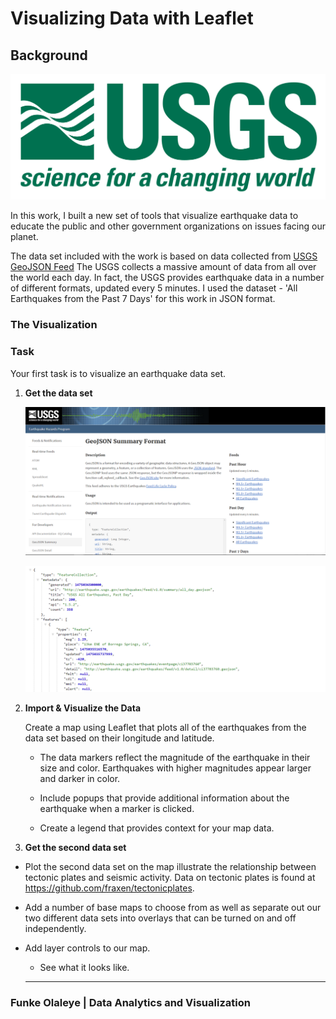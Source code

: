 # Visualizing Data with Leaflet

## Background

![1-Logo](Images/1-Logo.png)

In this work, I built a new set of tools that visualize earthquake data to educate the public and other government organizations on issues facing our planet. 

The data set included with the work is based on data collected from [USGS GeoJSON Feed](http://earthquake.usgs.gov/earthquakes/feed/v1.0/geojson.php) The USGS collects a massive amount of data from all over the world each day. In fact, the USGS provides earthquake data in a number of different formats, updated every 5 minutes. I used the dataset - 'All Earthquakes from the Past 7 Days'  for this work in JSON format. 


### The Visualization

### Task

Your first task is to visualize an earthquake data set.

1. **Get the data set**

   ![3-Data](Images/3-Data.png)


   ![4-JSON](Images/4-JSON.png)
   

2. **Import & Visualize the Data**

   Create a map using Leaflet that plots all of the earthquakes from the data set based on their longitude and latitude.

   * The data markers reflect the magnitude of the earthquake in their size and color. Earthquakes with higher magnitudes appear larger and darker in color.

   * Include popups that provide additional information about the earthquake when a marker is clicked.

   * Create a legend that provides context for your map data.


3.  **Get the second data set**

* Plot the second data set on the map illustrate the relationship between tectonic plates and seismic activity.
Data on tectonic plates is found at <https://github.com/fraxen/tectonicplates>.

* Add a number of base maps to choose from as well as separate out our two different data sets into overlays that can be turned on and off independently.

* Add layer controls to our map.

  * See what it looks like.
  - - -


### Funke Olaleye | Data Analytics and Visualization